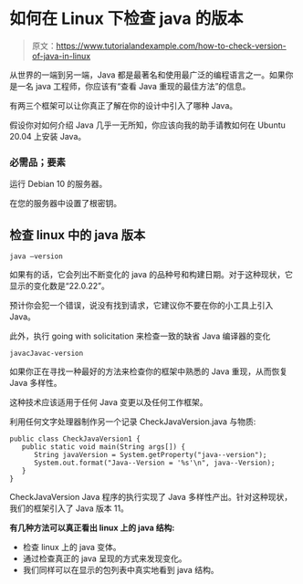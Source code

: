# 如何在 Linux 下检查 java 的版本

> 原文：<https://www.tutorialandexample.com/how-to-check-version-of-java-in-linux>

从世界的一端到另一端，Java 都是最著名和使用最广泛的编程语言之一。如果你是一名 java 工程师，你应该有“查看 Java 重现的最佳方法”的信息。

有两三个框架可以让你真正了解在你的设计中引入了哪种 Java。

假设你对如何介绍 Java 几乎一无所知，你应该向我的助手请教如何在 Ubuntu 20.04 上安装 Java。

### 必需品；要素

运行 Debian 10 的服务器。

在您的服务器中设置了根密钥。

## 检查 linux 中的 java 版本

```
java –version
```

如果有的话，它会列出不断变化的 java 的品种号和构建日期。对于这种现状，它显示的变化数是“22.0.22”。

预计你会犯一个错误，说没有找到请求，它建议你不要在你的小工具上引入 Java。

此外，执行 going with solicitation 来检查一致的缺省 Java 编译器的变化

```
javacJavac-version
```

如果你正在寻找一种最好的方法来检查你的框架中熟悉的 Java 重现，从而恢复 Java 多样性。

这种技术应该适用于任何 Java 变更以及任何工作框架。

利用任何文字处理器制作另一个记录 CheckJavaVersion.java 与物质:

```
public class CheckJavaVersion1 {
   public static void main(String args[]) {
      String javaVersion = System.getProperty("java--version");
      System.out.format("Java--Version = '%s'\n", java--Version);
   }
}
```

CheckJavaVersion Java 程序的执行实现了 Java 多样性产出。针对这种现状，我们的框架引入了 Java 版本 11。

**有几种方法可以真正看出 linux 上的 java 结构:**

*   检查 linux 上的 java 变体。
*   通过检查真正的 java 呈现的方式来发现变化。
*   我们同样可以在显示的包列表中真实地看到 java 结构。